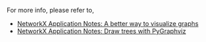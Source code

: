 For more info, please refer to,

- [NetworkX Application Notes: A better way to visualize graphs](http://sparkandshine.net/networkx-application-notes-a-better-way-to-visualize-graphs/)
- [NetworkX Application Notes: Draw trees with PyGraphviz](http://sparkandshine.net/networkx-application-notes-draw-trees-with-pygraphviz/)
